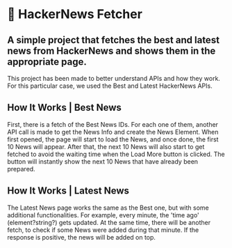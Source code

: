 # 🚀 HackerNews Fetcher

## A simple project that fetches the best and latest news from HackerNews and shows them in the appropriate page.

This project has been made to better understand APIs and how they work. For this particular case, we used the Best and Latest HackerNews APIs.

## How It Works | Best News

First, there is a fetch of the Best News IDs. For each one of them, another API call is made to get the News Info and create the News Element.
When first opened, the page will start to load the News, and once done, the first 10 News will appear. After that, the next 10 News will also start to get fetched to avoid the waiting time when the Load More button is clicked. The button will instantly show the next 10 News that have already been prepared.


## How It Works | Latest News

The Latest News page works the same as the Best one, but with some additional functionalities. For example, every minute, the 'time ago' (element?string?) gets updated. At the same time, there will be another fetch, to check if some News were added during that minute. If the response is positive, the news will be added on top. 





